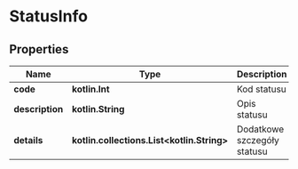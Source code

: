 
# StatusInfo

## Properties
| Name | Type | Description | Notes |
| ------------ | ------------- | ------------- | ------------- |
| **code** | **kotlin.Int** | Kod statusu |  |
| **description** | **kotlin.String** | Opis statusu |  |
| **details** | **kotlin.collections.List&lt;kotlin.String&gt;** | Dodatkowe szczegóły statusu |  [optional] |



